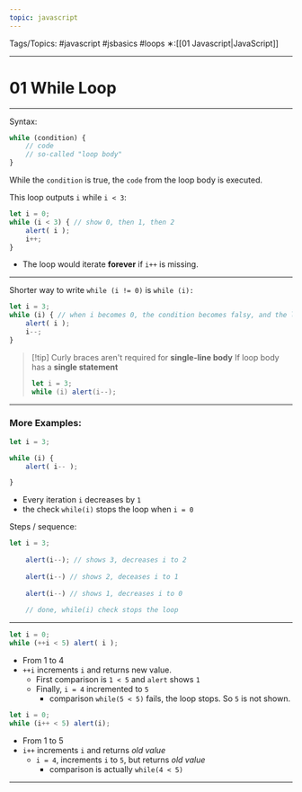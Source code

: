 ```yaml
---
topic: javascript
---
```

Tags/Topics: #javascript #jsbasics #loops
∗:[[01 Javascript|JavaScript]] 

---
# 01 While Loop

--- 
Syntax:
```javascript
while (condition) {
	// code
	// so-called "loop body"
}
```

While the `condition` is true, the `code` from the loop body is executed.

This loop outputs `i` while `i < 3`:
```javascript
let i = 0;
while (i < 3) { // show 0, then 1, then 2
	alert( i );
	i++;
}
```
- The loop would iterate __forever__ if `i++` is missing.

---
Shorter way to write `while (i != 0)` is `while (i):`
```javascript
let i = 3;
while (i) { // when i becomes 0, the condition becomes falsy, and the loop stops
	alert( i );
	i--;
}
```
>[!tip] Curly braces aren't required for __single-line body__
>If loop body has a __single statement__
>```javascript
>let i = 3;
>while (i) alert(i--);

---
### More Examples:
```javascript
let i = 3;

while (i) {
	alert( i-- );

}
```
-  Every iteration `i` decreases by `1`
- the check `while(i)` stops the loop when `i = 0`

Steps / sequence:
```javascript
let i = 3;
	
	alert(i--); // shows 3, decreases i to 2
	
	alert(i--) // shows 2, deceases i to 1
	
	alert(i--) // shows 1, decreases i to 0
	
	// done, while(i) check stops the loop
```

---
```javascript
let i = 0;
while (++i < 5) alert( i );
```
- From 1 to 4
- `++i` increments `i` and returns new value.
	- First comparison is `1 < 5` and `alert` shows `1`
	- Finally, `i = 4` incremented to `5`
		- comparison `while(5 < 5)` fails, the loop stops. So `5` is not shown.

```javascript
let i = 0;
while (i++ < 5) alert(i);
```
- From 1 to 5
- `i++` increments `i` and returns _old value_
	- `i = 4`, increments `i` to `5`, but returns _old value_
		- comparison is actually `while(4 < 5)`

---


